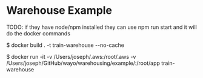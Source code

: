 # Warehouse Example

TODO: if they have node/npm installed they can use npm run start and it will do the docker commands

$ docker build . -t train-warehouse --no-cache

$ docker run -it -v /Users/joseph/.aws:/root/.aws -v /Users/joseph/GitHub/wayo/warehousing/example/:/root/app train-warehouse
